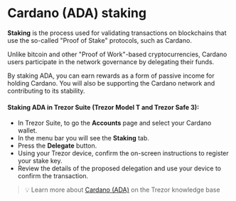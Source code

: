 # Cardano (ADA) staking

**Staking** is the process used for validating transactions on blockchains that use the so-called "Proof of Stake" protocols, such as Cardano.

Unlike bitcoin and other "Proof of Work"-based cryptocurrencies, Cardano users participate in the network governance by delegating their funds.

By staking ADA, you can earn rewards as a form of passive income for holding Cardano. You will also be supporting the Cardano network and contributing to its stability.

#### **Staking ADA in Trezor Suite (Trezor Model T and Trezor Safe 3):**

* In Trezor Suite, to go the **Accounts** page and select your Cardano wallet.
* In the menu bar you will see the **Staking** tab.
* Press the **Delegate** button.
* Using your Trezor device, confirm the on-screen instructions to register your stake key.
* Review the details of the proposed delegation and use your device to confirm the transaction.

> 💡 Learn more about [Cardano (ADA)](https://trezor.io/learn/a/cardano-ada-on-trezor-model-t) on the Trezor knowledge base
